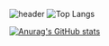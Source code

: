 ![header](https://capsule-render.vercel.app/api?type=wave&color=auto&height=300&section=header&text=yunhwane&fontSize=90)
![Top Langs](https://github-readme-stats.vercel.app/api/top-langs/?username=yunhwane&hide_progress=true)

[![Anurag's GitHub stats](https://github-readme-stats.vercel.app/api?username=yunhwane)](https://github.com/anuraghazra/github-readme-stats)
<!--
**yunhwane/yunhwane** is a ✨ _special_ ✨ repository because its `README.md` (this file) appears on your GitHub profile.

Here are some ideas to get you started:

- 🔭 I’m currently working on ...
- 🌱 I’m currently learning ...
- 👯 I’m looking to collaborate on ...
- 🤔 I’m looking for help with ...
- 💬 Ask me about ...
- 📫 How to reach me: ...
- 😄 Pronouns: ...
- ⚡ Fun fact: ...
-->

